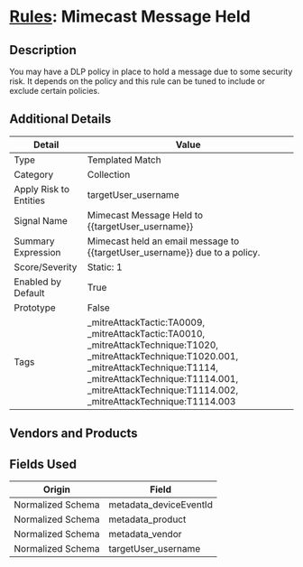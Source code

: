 # [Rules](README.md): Mimecast Message Held

## Description
You may have a DLP policy in place to hold a message due to some security risk. It depends on the policy and this rule can be tuned to include or exclude certain policies.

## Additional Details
|Detail|Value|
|----|----|
|Type|Templated Match|
|Category|Collection|
|Apply Risk to Entities|targetUser_username|
|Signal Name|Mimecast Message Held to {{targetUser_username}}|
|Summary Expression|Mimecast held an email message to {{targetUser_username}}  due to a policy.|
|Score/Severity|Static: 1|
|Enabled by Default|True|
|Prototype|False|
|Tags|_mitreAttackTactic:TA0009, _mitreAttackTactic:TA0010, _mitreAttackTechnique:T1020, _mitreAttackTechnique:T1020.001, _mitreAttackTechnique:T1114, _mitreAttackTechnique:T1114.001, _mitreAttackTechnique:T1114.002, _mitreAttackTechnique:T1114.003|
## Vendors and Products


## Fields Used

|Origin|Field|
|----|----|
|Normalized Schema|metadata_deviceEventId|
|Normalized Schema|metadata_product|
|Normalized Schema|metadata_vendor|
|Normalized Schema|targetUser_username|


